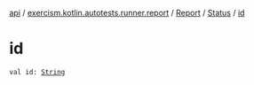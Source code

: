 [api](../../../index.md) / [exercism.kotlin.autotests.runner.report](../../index.md) / [Report](../index.md) / [Status](index.md) / [id](./id.md)

# id

`val id: `[`String`](https://kotlinlang.org/api/latest/jvm/stdlib/kotlin/-string/index.html)